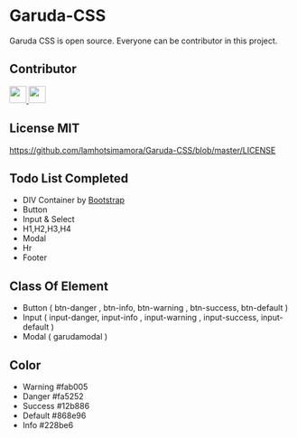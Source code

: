 # Garuda-CSS
Garuda CSS is open source. Everyone can be contributor in this project. 

## Contributor 

<a href="https://github.com/stefanuspn">
  <img width="30" height="30" src="https://avatars3.githubusercontent.com/u/26517639?s=400&v=4">
</a>
<a href="https://github.com/lamhotsimamora">
  <img width="30" height="30" src="https://avatars2.githubusercontent.com/u/14279170?s=460&v=4">
</a>

## License MIT
https://github.com/lamhotsimamora/Garuda-CSS/blob/master/LICENSE


## Todo List Completed
- DIV Container by <a href="https://getbootstrap.com/">Bootstrap</a>
- Button 
- Input & Select
- H1,H2,H3,H4
- Modal
- Hr
- Footer


## Class Of Element
- Button ( btn-danger , btn-info, btn-warning , btn-success, btn-default  )
- Input  ( input-danger, input-info , input-warning , input-success, input-default )
- Modal  ( garudamodal   )


## Color 
- Warning #fab005
- Danger  #fa5252 
- Success #12b886
- Default #868e96
- Info    #228be6
